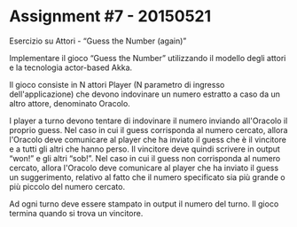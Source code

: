 # Assignment #7 - 20150521

Esercizio su Attori - “Guess the Number (again)”

Implementare il gioco “Guess the Number”  utilizzando il modello degli attori e la tecnologia actor-based Akka.

Il gioco consiste in N attori Player (N parametro di ingresso dell'applicazione) che devono indovinare un numero estratto a caso da un altro attore, denominato Oracolo.

I player a turno devono tentare di indovinare il numero inviando all'Oracolo il proprio guess. Nel caso in cui il guess corrisponda al  numero cercato, allora l'Oracolo deve comunicare al player che ha inviato il guess che è il vincitore e a tutti gli altri che hanno perso. Il vincitore deve quindi scrivere in output “won!” e gli altri “sob!”. Nel caso in cui il guess non corrisponda al numero cercato, allora l'Oracolo deve comunicare al player che ha inviato il guess un suggerimento, relativo al fatto che il numero specificato sia più grande o più piccolo del numero cercato.

Ad ogni turno deve essere stampato in output il numero del turno. Il gioco termina quando si trova un vincitore.
